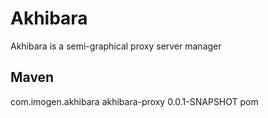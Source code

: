 # Akhibara
Akhibara is a semi-graphical proxy server manager

## Maven 
<dependency>
  <groupId>com.imogen.akhibara</groupId>
  <artifactId>akhibara-proxy</artifactId>
  <version>0.0.1-SNAPSHOT</version>
  <type>pom</type>
</dependency>
